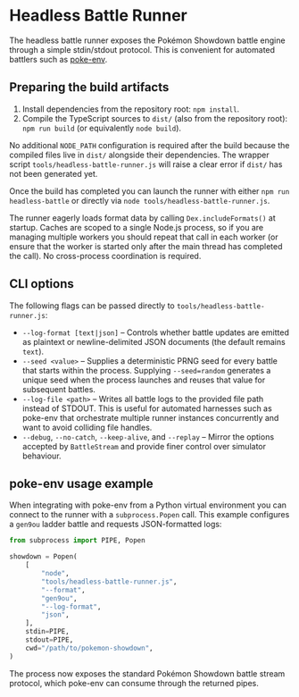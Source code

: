 # Headless Battle Runner

The headless battle runner exposes the Pokémon Showdown battle engine through a
simple stdin/stdout protocol. This is convenient for automated battlers such as
[poke-env](https://github.com/hsahovic/poke-env).

## Preparing the build artifacts

1. Install dependencies from the repository root: `npm install`.
2. Compile the TypeScript sources to `dist/` (also from the repository root):
   `npm run build` (or equivalently `node build`).

No additional `NODE_PATH` configuration is required after the build because the
compiled files live in `dist/` alongside their dependencies. The wrapper script
`tools/headless-battle-runner.js` will raise a clear error if `dist/` has not
been generated yet.

Once the build has completed you can launch the runner with either
`npm run headless-battle` or directly via `node tools/headless-battle-runner.js`.

The runner eagerly loads format data by calling `Dex.includeFormats()` at
startup. Caches are scoped to a single Node.js process, so if you are managing
multiple workers you should repeat that call in each worker (or ensure that the
worker is started only after the main thread has completed the call). No
cross-process coordination is required.

## CLI options

The following flags can be passed directly to `tools/headless-battle-runner.js`:

- `--log-format [text|json]` – Controls whether battle updates are emitted as
  plaintext or newline-delimited JSON documents (the default remains `text`).
- `--seed <value>` – Supplies a deterministic PRNG seed for every battle that
  starts within the process. Supplying `--seed=random` generates a unique seed
  when the process launches and reuses that value for subsequent battles.
- `--log-file <path>` – Writes all battle logs to the provided file path
  instead of STDOUT. This is useful for automated harnesses such as poke-env
  that orchestrate multiple runner instances concurrently and want to avoid
  colliding file handles.
- `--debug`, `--no-catch`, `--keep-alive`, and `--replay` – Mirror the options
  accepted by `BattleStream` and provide finer control over simulator
  behaviour.

## poke-env usage example

When integrating with poke-env from a Python virtual environment you can
connect to the runner with a `subprocess.Popen` call. This example configures a
`gen9ou` ladder battle and requests JSON-formatted logs:

```python
from subprocess import PIPE, Popen

showdown = Popen(
    [
        "node",
        "tools/headless-battle-runner.js",
        "--format",
        "gen9ou",
        "--log-format",
        "json",
    ],
    stdin=PIPE,
    stdout=PIPE,
    cwd="/path/to/pokemon-showdown",
)
```

The process now exposes the standard Pokémon Showdown battle stream protocol,
which poke-env can consume through the returned pipes.
